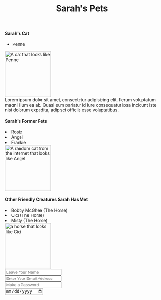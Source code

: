 <!DOCTYPE html>
<html lang="en">
<head>
  <meta charset="UTF-8">
  <title>Sarah's Cat</title>
  <link rel="stylesheet" href="CSS.css" type="text/css">
</head>
<body>
<header class="top-of-page">
  <h1>Sarah's Pets</h1>
</header>

<section class="list-of-pets">

<div id="cats">
<h4>Sarah's Cat</h4>
<ul class="List of Cats"> 
<li>Penne</li>
</ul>
<img src="https://i.pinimg.com/736x/39/02/8e/39028eb990d2b100f307fac136f420bd.jpg" alt="A cat that looks like Penne" width=150px>
<article>Lorem ipsum dolor sit amet, consectetur adipisicing elit. Rerum voluptatum magni illum ea ab. Quasi eum pariatur id iure consequatur ipsa incidunt iste nisi dolorum expedita, adipisci officiis esse voluptatibus.</article>
</div>

<div id=""></div>
  <h4>Sarah's Former Pets</h4>
  <ul
  class="list of former pets"></ul>
  <li>Rosie</li>
  <li>Angel</li>
  <li>Frankie</li>
  <div>
  
  </div>
  <img src="https://i.natgeofe.com/n/548467d8-c5f1-4551-9f58-6817a8d2c45e/NationalGeographic_2572187_16x9.jpg?w=1200" alt="A random cat from the internet that looks like Angel" width=150px>
  <div id="Other creatures>"</div>
  <h4>Other Friendly Creatures Sarah Has Met</h4>
  <li>Bobby McGhee (The Horse)</li>
  <li>Cici (The Horse)</li>
  <li>Misty (The Horse)</li>
  <img src="https://cdn.shopify.com/s/files/1/0599/5482/3264/files/Murgese.jpg?v=1739945184" alt="a horse that looks like Cici" width="150px"
  </section>

<section class="newsletter-signup">
  <input type="text" placeholder="Leave Your Name">
  <br>
  <input type="email" placeholder="Enter Your Email Address">
  <br>
  <input type="password" placeholder="Make a Password"
 </section>
<br>
<input type="date">
<br>
